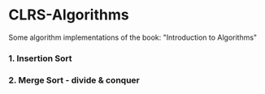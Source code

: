 # CLRS-Algorithms
Some algorithm implementations of the book: "Introduction to Algorithms"

### 1. Insertion Sort

### 2. Merge Sort - divide & conquer

